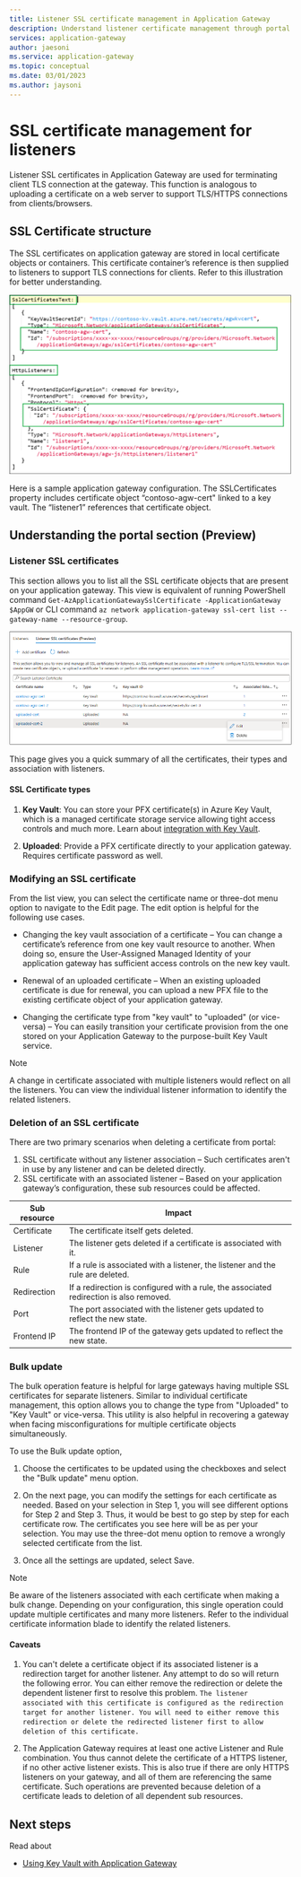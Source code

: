 ```yaml
---
title: Listener SSL certificate management in Application Gateway
description: Understand listener certificate management through portal. 
services: application-gateway
author: jaesoni
ms.service: application-gateway
ms.topic: conceptual
ms.date: 03/01/2023
ms.author: jaysoni
---
```


# SSL certificate management for listeners

Listener SSL certificates in Application Gateway are used for terminating client TLS connection at the gateway. This function is analogous to uploading a certificate on a web server to support TLS/HTTPS connections from clients/browsers. 

## SSL Certificate structure 

The SSL certificates on application gateway are stored in local certificate objects or containers. This certificate container’s reference is then supplied to listeners to support TLS connections for clients. Refer to this illustration for better understanding.  

![Diagram that shows how certficates are linked to a listener.](media/ssl-certificate-management/cert-reference.png)

Here is a sample application gateway configuration. The SSLCertificates property includes certificate object “contoso-agw-cert" linked to a key vault. The “listener1” references that certificate object.

## Understanding the portal section (Preview)
  
### Listener SSL certificates 

This section allows you to list all the SSL certificate objects that are present on your application gateway. This view is equivalent of running PowerShell command `Get-AzApplicationGatewaySslCertificate -ApplicationGateway $AppGW` or CLI command `az network application-gateway ssl-cert list --gateway-name --resource-group`. 

![Diagram illustrates listener certficate management via portal.](media/ssl-certificate-management/listener-cert-list-view.png)

This page gives you a quick summary of all the certificates, their types and association with listeners. 

#### SSL Certificate types 

1. **Key Vault**: You can store your PFX certificate(s) in Azure Key Vault, which is a managed certificate storage service allowing tight access controls and much more. Learn about [integration with Key Vault](key-vault-certs.md#how-integration-works).

1. **Uploaded**: Provide a PFX certificate directly to your application gateway. Requires certificate password as well. 

### Modifying an SSL certificate 

From the list view, you can select the certificate name or three-dot menu option to navigate to the Edit page. The edit option is helpful for the following use cases. 

* Changing the key vault association of a certificate – You can change a certificate’s reference from one key vault resource to another. When doing so, ensure the User-Assigned Managed Identity of your application gateway has sufficient access controls on the new key vault.  

* Renewal of an uploaded certificate – When an existing uploaded certificate is due for renewal, you can upload a new PFX file to the existing certificate object of your application gateway. 

* Changing the certificate type from "key vault" to "uploaded" (or vice-versa) – You can easily transition your certificate provision from the one stored on your Application Gateway to the purpose-built Key Vault service.

> [!NOTE]
> A change in certificate associated with multiple listeners would reflect on all the listeners. You can view the individual listener information to identify the related listeners.
  
### Deletion of an SSL certificate 

There are two primary scenarios when deleting a certificate from portal: 

1. SSL certificate without any listener association – Such certificates aren't in use by any listener and can be deleted directly.
1. SSL certificate with an associated listener – Based on your application gateway’s configuration, these sub resources could be affected.

| Sub resource | Impact |
| ---------- | ---------- |
| Certificate | The certificate itself gets deleted. |
| Listener | The listener gets deleted if a certificate is associated with it. |
| Rule | If a rule is associated with a listener, the listener and the rule are deleted. | 
| Redirection | If a redirection is configured with a rule, the associated redirection is also removed. | 
| Port | The port associated with the listener gets updated to reflect the new state. | 
| Frontend IP | The frontend IP of the gateway gets updated to reflect the new state. | 

### Bulk update
The bulk operation feature is helpful for large gateways having multiple SSL certificates for separate listeners. Similar to individual certificate management, this option allows you to change the type from "Uploaded" to "Key Vault" or vice-versa. This utility is also helpful in recovering a gateway when facing misconfigurations for multiple certificate objects simultaneously.

To use the Bulk update option,
1. Choose the certificates to be updated using the checkboxes and select the "Bulk update" menu option.

1. On the next page, you can modify the settings for each certificate as needed. Based on your selection in Step 1, you will see different options for Step 2 and Step 3. Thus, it would be best to go step by step for each certificate row. The certificates you see here will be as per your selection. You may use the three-dot menu option to remove a wrongly selected certificate from the list.

1. Once all the settings are updated, select Save.

> [!NOTE]
> Be aware of the listeners associated with each certificate when making a bulk change. Depending on your configuration, this single operation could update multiple certificates and many more listeners. Refer to the individual certificate information blade to identify the related listeners.

#### Caveats

1. You can't delete a certificate object if its associated listener is a redirection target for another listener. Any attempt to do so will return the following error. You can either remove the redirection or delete the dependent listener first to resolve this problem. 
`The listener associated with this certificate is configured as the redirection target for another listener. You will need to either remove this redirection or delete the redirected listener first to allow deletion of this certificate.`

1. The Application Gateway requires at least one active Listener and Rule combination. You thus cannot delete the certificate of a HTTPS listener, if no other active listener exists. This is also true if there are only HTTPS listeners on your gateway, and all of them are referencing the same certificate. Such operations are prevented because deletion of a certificate leads to deletion of all dependent sub resources. 


## Next steps
Read about
- [Using Key Vault with Application Gateway](../application-gateway/key-vault-certs.md)
